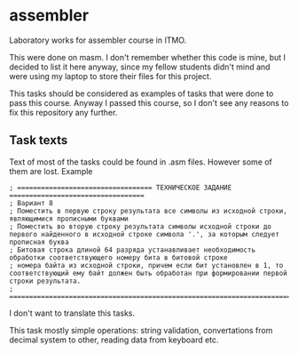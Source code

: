 # assembler
Laboratory works for assembler course in ITMO.

This were done on masm.
I don't remember whether this code is mine, but I decided to list it here anyway, since my fellow students didn't mind and were using my laptop to store their files for this project.
 
This tasks should be considered as examples of tasks that were done to pass this course.
Anyway I passed this course, so I don't see any reasons to fix this repository any further.
## Task texts
Text of most of the tasks could be found in .asm files. However some of them are lost.
Example
```
; ================================== ТЕХНИЧЕСКОЕ ЗАДАНИЕ ==================================
; Вариант 8
; Поместить в первую строку результата все символы из исходной строки, являющимися прописными буквами
; Поместить во вторую строку результата символы исходной строки до первого найденного в исходной строке символа '.', за которым следует прописная буква
; Битовая строка длиной 64 разряда устанавливает необходимость обработки соответствующего номеру бита в битовой строке
; номера байта из исходной строки, причем если бит установлен в 1, то соответствующий ему байт должен быть обработан при формировании первой строки результата.
; ==========================================================================================
```
I don't want to translate this tasks.

This task mostly simple operations: string validation, convertations from decimal system to other, reading data from keyboard etc.
